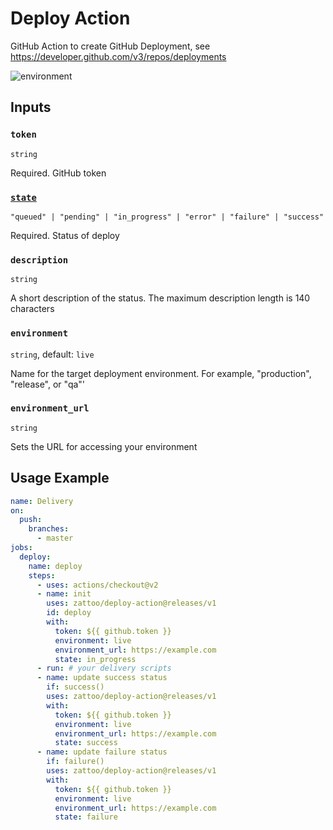 # Deploy Action

GitHub Action to create GitHub Deployment, see https://developer.github.com/v3/repos/deployments

![environment](https://i.imgur.com/MTZ7noe.png)

## Inputs

### `token`

`string`

Required. GitHub token

### [`state`](https://developer.github.com/v3/repos/deployments/#list-deployment-statuses)

`"queued" | "pending" | "in_progress" | "error" | "failure" | "success"`

Required. Status of deploy

### `description`

`string`

A short description of the status. The maximum description length is 140 characters

### `environment`

`string`, default: `live`

Name for the target deployment environment. For example, "production", "release", or "qa"'


### `environment_url`

`string`

Sets the URL for accessing your environment

## Usage Example

````yaml
name: Delivery
on:
  push:
    branches:
      - master
jobs:
  deploy:
    name: deploy
    steps:
      - uses: actions/checkout@v2
      - name: init
        uses: zattoo/deploy-action@releases/v1
        id: deploy
        with:
          token: ${{ github.token }}
          environment: live
          environment_url: https://example.com
          state: in_progress
      - run: # your delivery scripts
      - name: update success status
        if: success()
        uses: zattoo/deploy-action@releases/v1
        with:
          token: ${{ github.token }}
          environment: live
          environment_url: https://example.com
          state: success
      - name: update failure status
        if: failure()
        uses: zattoo/deploy-action@releases/v1
        with:
          token: ${{ github.token }}
          environment: live
          environment_url: https://example.com
          state: failure

````
